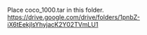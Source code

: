 Place coco_1000.tar in this folder.
https://drive.google.com/drive/folders/1pnbZ-iX6tEekjlsYhyjacK2Y02TVmLU1

